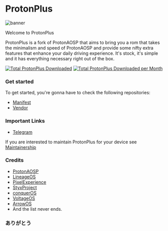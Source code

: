 # ProtonPlus

![banner](https://raw.githubusercontent.com/protonplus-org/.github/master/profile/banner.png)

Welcome to ProtonPlus 

ProtonPlus is a fork of ProtonAOSP that aims to bring you a rom that takes the minimalism and speed of ProtonAOSP and provide some nifty extra features that enhance your daily driving experience. It's stock, it's simple and it has everything necessary right out of the box.

[![Total ProtonPlus Downloaded ](https://img.shields.io/sourceforge/dt/protonplus?&label=Downloads&color=critical&style=flat-square)](https://sourceforge.net/projects/protonplus/files/latest/download)  [![Total ProtonPlus Downloaded per Month](https://img.shields.io/sourceforge/dm/protonplus?&label=Downloads&color=critical&style=flat-square)](https://sourceforge.net/projects/protonplus/files/latest/download)

### Get started 

To get started, you're gonna have to check the following repositories:

- [Manifest](https://github.com/protonplus-org/manifest)
- [Vendor](https://github.com/protonplus-org/vendor_proton)

### Important Links

- [Telegram](https://t.me/ProtonPlusChat)

If you are interested to maintain ProtonPlus for your device see [Maintainership](https://forms.gle/k16DxWGm3QHNwi8EA)

### Credits

- [ProtonAOSP](https://github.com/protonaosp) 
- [LineageOS](https://github.com/lineageos) 
- [PixelExperience](https://github.com/pixelexperience) 
- [StyxProject](https://github.com/styxproject)
- [conquerOS](https://github.com/conqueros)
- [VoltageOS](https://github.com/voltageos)
- [ArrowOS](https://github.com/arrowos)
- And the list never ends.

### ありがとう


